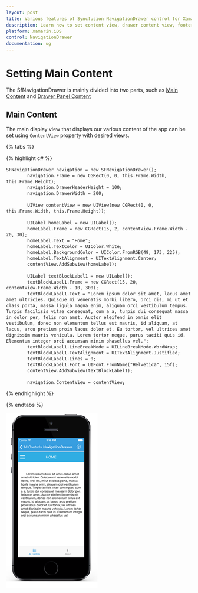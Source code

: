 ```yaml
---
layout: post
title: Various features of Syncfusion NavigationDrawer control for Xamarin.iOS
description: Learn how to set content view, drawer content view, footer view, header view, drawer size in NavigationDrawer.
platform: Xamarin.iOS
control: NavigationDrawer
documentation: ug
---
```


# Setting Main Content

The SfNavigationDrawer is mainly divided into two parts, such as [Main Content](#main-content) and  [Drawer Panel Content](/Xamarin-iOS/SfNavigationDrawer/Drawer-Content "Sliding Panel Contents")

## Main Content

The main display view that displays our various content of the app can be set using `ContentView` property with desired views.

{% tabs %}

{% highlight c# %}

	SFNavigationDrawer navigation = new SFNavigationDrawer();
			navigation.Frame = new CGRect(0, 0, this.Frame.Width, this.Frame.Height);
			navigation.DrawerHeaderHeight = 100;
			navigation.DrawerWidth = 200;

			UIView contentView = new UIView(new CGRect(0, 0, this.Frame.Width, this.Frame.Height));

			UILabel homeLabel = new UILabel();
			homeLabel.Frame = new CGRect(15, 2, contentView.Frame.Width - 20, 30);
			homeLabel.Text = "Home";
			homeLabel.TextColor = UIColor.White;
			homeLabel.BackgroundColor = UIColor.FromRGB(49, 173, 225);
			homeLabel.TextAlignment = UITextAlignment.Center;
			contentView.AddSubview(homeLabel);

			UILabel textBlockLabel1 = new UILabel();
			textBlockLabel1.Frame = new CGRect(15, 20, contentView.Frame.Width - 10, 300);
			textBlockLabel1.Text = "Lorem ipsum dolor sit amet, lacus amet amet ultricies. Quisque mi venenatis morbi libero, orci dis, mi ut et class porta, massa ligula magna enim, aliquam orci vestibulum tempus. Turpis facilisis vitae consequat, cum a a, turpis dui consequat massa in dolor per, felis non amet. Auctor eleifend in omnis elit vestibulum, donec non elementum tellus est mauris, id aliquam, at lacus, arcu pretium proin lacus dolor et. Eu tortor, vel ultrices amet dignissim mauris vehicula. Lorem tortor neque, purus taciti quis id. Elementum integer orci accumsan minim phasellus vel.";
			textBlockLabel1.LineBreakMode = UILineBreakMode.WordWrap;
			textBlockLabel1.TextAlignment = UITextAlignment.Justified;
			textBlockLabel1.Lines = 0;
			textBlockLabel1.Font = UIFont.FromName("Helvetica", 15f);
			contentView.AddSubview(textBlockLabel1);

			navigation.ContentView = contentView;
	
{% endhighlight %}

{% endtabs %}
	
![](images/content-view.png)